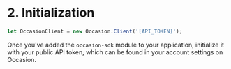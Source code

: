 # 2. Initialization

```javascript
let OccasionClient = new Occasion.Client('[API_TOKEN]');
```

Once you've added the `occasion-sdk` module to your application, initialize it with your public API token, which can be found in your account settings on Occasion.

